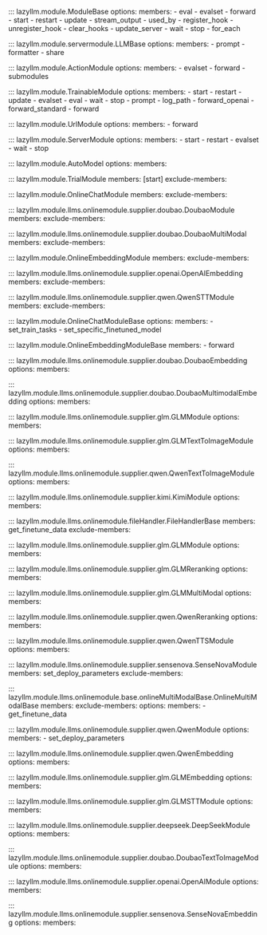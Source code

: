 ::: lazyllm.module.ModuleBase
    options:
      members:
      - eval
      - evalset
      - forward
      - start
      - restart
      - update
      - stream_output
      - used_by
      - register_hook
      - unregister_hook
      - clear_hooks
      - update_server
      - wait
      - stop
      - for_each

::: lazyllm.module.servermodule.LLMBase
    options:
      members:
      - prompt
      - formatter
      - share

::: lazyllm.module.ActionModule
    options:
      members:
      - evalset
      - forward
      - submodules

::: lazyllm.module.TrainableModule
    options:
      members:
      - start
      - restart
      - update
      - evalset
      - eval
      - wait
      - stop
      - prompt
      - log_path
      - forward_openai
      - forward_standard
      - forward

::: lazyllm.module.UrlModule
    options:
      members:
      - forward

::: lazyllm.module.ServerModule
    options:
      members:
      - start
      - restart
      - evalset
      - wait
      - stop

::: lazyllm.module.AutoModel
    options:
      members:

::: lazyllm.module.TrialModule
    members: [start]
    exclude-members:

::: lazyllm.module.OnlineChatModule
    members:
    exclude-members:

::: lazyllm.module.llms.onlinemodule.supplier.doubao.DoubaoModule
    members:
    exclude-members:

::: lazyllm.module.llms.onlinemodule.supplier.doubao.DoubaoMultiModal
    members:
    exclude-members:

::: lazyllm.module.OnlineEmbeddingModule
    members:
    exclude-members:

::: lazyllm.module.llms.onlinemodule.supplier.openai.OpenAIEmbedding
    members:
    exclude-members:

::: lazyllm.module.llms.onlinemodule.supplier.qwen.QwenSTTModule
    members:
    exclude-members:

::: lazyllm.module.OnlineChatModuleBase
    options:
      members:
      - set_train_tasks
      - set_specific_finetuned_model

::: lazyllm.module.OnlineEmbeddingModuleBase
    members:
        - forward

::: lazyllm.module.llms.onlinemodule.supplier.doubao.DoubaoEmbedding
    options:
      members:

::: lazyllm.module.llms.onlinemodule.supplier.doubao.DoubaoMultimodalEmbedding
    options:
      members:

::: lazyllm.module.llms.onlinemodule.supplier.glm.GLMModule
    options:
      members:

::: lazyllm.module.llms.onlinemodule.supplier.glm.GLMTextToImageModule
    options:
      members:

::: lazyllm.module.llms.onlinemodule.supplier.qwen.QwenTextToImageModule
    options:
      members:

::: lazyllm.module.llms.onlinemodule.supplier.kimi.KimiModule
    options:
      members:

::: lazyllm.module.llms.onlinemodule.fileHandler.FileHandlerBase
    members: get_finetune_data
    exclude-members: 

::: lazyllm.module.llms.onlinemodule.supplier.glm.GLMModule
    options:
      members:

::: lazyllm.module.llms.onlinemodule.supplier.glm.GLMReranking
    options:
      members:

::: lazyllm.module.llms.onlinemodule.supplier.glm.GLMMultiModal
    options:
      members:

::: lazyllm.module.llms.onlinemodule.supplier.qwen.QwenReranking
    options:
      members:

::: lazyllm.module.llms.onlinemodule.supplier.qwen.QwenTTSModule
    options:
      members:

::: lazyllm.module.llms.onlinemodule.supplier.sensenova.SenseNovaModule
    members: set_deploy_parameters
    exclude-members:

::: lazyllm.module.llms.onlinemodule.base.onlineMultiModalBase.OnlineMultiModalBase
    members:
    exclude-members:
    options:
      members:
        - get_finetune_data 

::: lazyllm.module.llms.onlinemodule.supplier.qwen.QwenModule
    options:
      members:
        - set_deploy_parameters

::: lazyllm.module.llms.onlinemodule.supplier.qwen.QwenEmbedding
    options:
      members:

::: lazyllm.module.llms.onlinemodule.supplier.glm.GLMEmbedding
    options:
      members: 

::: lazyllm.module.llms.onlinemodule.supplier.glm.GLMSTTModule
    options:
      members: 

::: lazyllm.module.llms.onlinemodule.supplier.deepseek.DeepSeekModule
    options:
      members:

::: lazyllm.module.llms.onlinemodule.supplier.doubao.DoubaoTextToImageModule
    options:
      members:
      
::: lazyllm.module.llms.onlinemodule.supplier.openai.OpenAIModule
    options:
      members:

::: lazyllm.module.llms.onlinemodule.supplier.sensenova.SenseNovaEmbedding
    options:
      members: